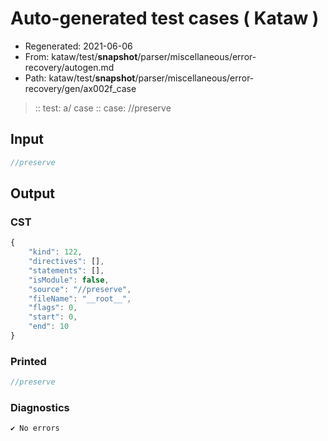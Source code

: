 # Auto-generated test cases ( Kataw )
- Regenerated: 2021-06-06
- From: kataw/test/__snapshot__/parser/miscellaneous/error-recovery/autogen.md
- Path: kataw/test/__snapshot__/parser/miscellaneous/error-recovery/gen/ax002f_case
> :: test: a/ case
> :: case: //preserve
## Input

`````js
//preserve
`````
## Output

### CST

```javascript
{
    "kind": 122,
    "directives": [],
    "statements": [],
    "isModule": false,
    "source": "//preserve",
    "fileName": "__root__",
    "flags": 0,
    "start": 0,
    "end": 10
}
```

### Printed

```javascript
//preserve


```

### Diagnostics

```javascript
✔ No errors
```

